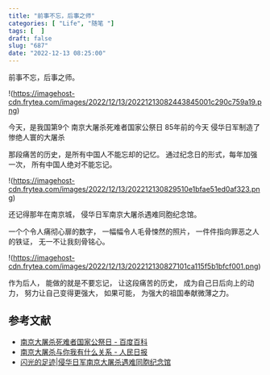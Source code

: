 ```yaml
---
title: "前事不忘，后事之师"
categories: [ "Life", "随笔 "]
tags: [  ]
draft: false
slug: "687"
date: "2022-12-13 08:25:00"
---
```


前事不忘，后事之师。

!(https://imagehost-cdn.frytea.com/images/2022/12/13/20221213082443845001c290c759a19.png)

今天，是我国第9个
南京大屠杀死难者国家公祭日
85年前的今天
侵华日军制造了
惨绝人寰的大屠杀

那段痛苦的历史，是所有中国人不能忘却的记忆。
通过纪念日的形式，每年加强一次，
所有中国人绝对不能忘记。

!(https://imagehost-cdn.frytea.com/images/2022/12/13/202212130829510e1bfae51ed0af323.png)

还记得那年在南京城，
侵华日军南京大屠杀遇难同胞纪念馆。

一个个令人痛彻心扉的数字，
一幅幅令人毛骨悚然的照片，
一件件指向罪恶之人的铁证，
无一不让我刻骨铭心。

!(https://imagehost-cdn.frytea.com/images/2022/12/13/202212130827101ca115f5b1bfcf001.png)

作为后人，
能做的就是不要忘记，
让这段痛苦的历史，
成为自己日后向上的动力，
努力让自己变得更强大，
如果可能，
为强大的祖国奉献微薄之力。

## 参考文献

- [南京大屠杀死难者国家公祭日 - 百度百科](https://baike.baidu.com/item/南京大屠杀死难者国家公祭日/13131127)
- [南京大屠杀与你我有什么关系 - 人民日报](https://mp.weixin.qq.com/s/HY8IIAVE9q6oFgP9uL_kUw)
- [闪光的足迹|侵华日军南京大屠杀遇难同胞纪念馆](http://dangshi.people.com.cn/n1/2019/0814/c427898-31295120.html)